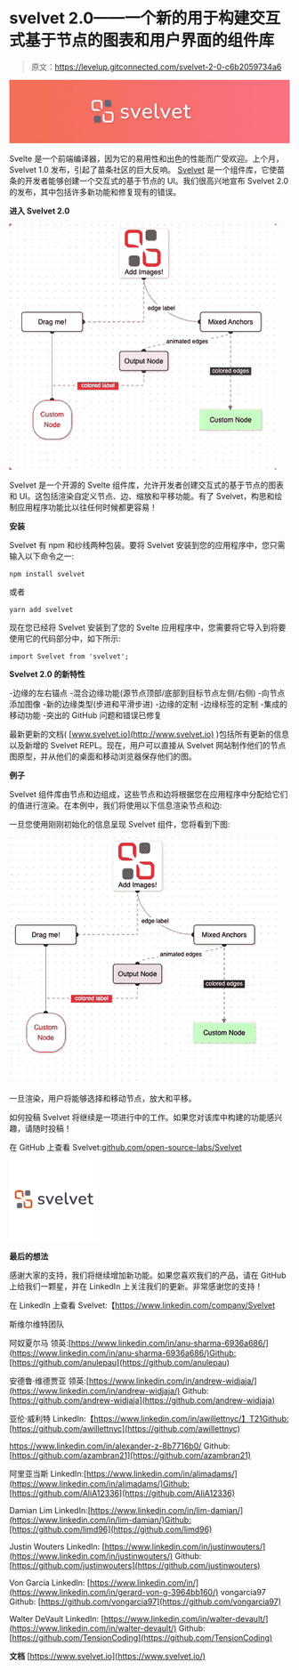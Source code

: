 # svelvet 2.0——一个新的用于构建交互式基于节点的图表和用户界面的组件库

> 原文：<https://levelup.gitconnected.com/svelvet-2-0-c6b2059734a6>

![](img/ecb4671599bf962329c06280715e29e3.png)

Svelte 是一个前端编译器，因为它的易用性和出色的性能而广受欢迎。上个月，Svelvet 1.0 发布，引起了苗条社区的巨大反响。 [Svelvet](http://Svelvet.io) 是一个组件库，它使苗条的开发者能够创建一个交互式的基于节点的 UI。我们很高兴地宣布 Svelvet 2.0 的发布，其中包括许多新功能和修复现有的错误。

**进入 Svelvet 2.0**

![](img/2d05db385b6b7cccd89b7ac3444361ef.png)

Svelvet 是一个开源的 Svelte 组件库，允许开发者创建交互式的基于节点的图表和 UI。这包括渲染自定义节点、边、缩放和平移功能。有了 Svelvet，构思和绘制应用程序功能比以往任何时候都更容易！

**安装**

Svelvet 有 npm 和纱线两种包装。要将 Svelvet 安装到您的应用程序中，您只需输入以下命令之一:

```
npm install svelvet
```

或者

```
yarn add svelvet
```

现在您已经将 Svelvet 安装到了您的 Svelte 应用程序中，您需要将它导入到将要使用它的代码部分中，如下所示:

```
import Svelvet from 'svelvet';
```

**Svelvet 2.0 的新特性**

-边缘的左右锚点
-混合边缘功能(源节点顶部/底部到目标节点左侧/右侧)
-向节点添加图像
-新的边缘类型(步进和平滑步进)
-边缘的定制
-边缘标签的定制
-集成的移动功能
-突出的 GitHub 问题和错误已修复

最新更新的文档( [www.svelvet.io](http://www.svelvet.io) )包括所有更新的信息以及新增的 Svelvet REPL。现在，用户可以直接从 Svelvet 网站制作他们的节点图原型，并从他们的桌面和移动浏览器保存他们的图。

**例子**

Svelvet 组件库由节点和边组成，这些节点和边将根据您在应用程序中分配给它们的值进行渲染。在本例中，我们将使用以下信息渲染节点和边:

一旦您使用刚刚初始化的信息呈现 Svelvet 组件，您将看到下图:

![](img/e8567f67d99d258a86979cb987b821a2.png)

一旦渲染，用户将能够选择和移动节点，放大和平移。

如何投稿 Svelvet 将继续是一项进行中的工作。如果您对该库中构建的功能感兴趣，请随时投稿！

在 GitHub 上查看 Svelvet:[github.com/open-source-labs/Svelvet](https://github.com/open-source-labs/Svelvet)

![](img/a2c63ed0ad6388f10d176f1b1bccef43.png)

**最后的想法**

感谢大家的支持，我们将继续增加新功能。如果您喜欢我们的产品，请在 GitHub 上给我们一颗星，并在 LinkedIn 上关注我们的更新。非常感谢您的支持！

在 LinkedIn 上查看 Svelvet:【https://www.linkedin.com/company/Svelvet 

斯维尔维特团队

阿奴夏尔马
领英:[https://www.linkedin.com/in/anu-sharma-6936a686/](https://www.linkedin.com/in/anu-sharma-6936a686/)Github:[https://github.com/anulepau](https://github.com/anulepau)

安德鲁·维德贾亚
领英:[https://www.linkedin.com/in/andrew-widjaja/](https://www.linkedin.com/in/andrew-widjaja/)
Github:[https://github.com/andrew-widjaja](https://github.com/andrew-widjaja)

亚伦·威利特
LinkedIn:【https://www.linkedin.com/in/awillettnyc/】T21Github:[https://github.com/awillettnyc](https://github.com/awillettnyc)

https://www.linkedin.com/in/alexander-z-8b7716b0/
Github:[https://github.com/azambran21](https://github.com/azambran21)

阿里亚当斯
LinkedIn:[https://www.linkedin.com/in/alimadams/](https://www.linkedin.com/in/alimadams/)Github:[https://github.com/AliA12336](https://github.com/AliA12336)

Damian Lim
LinkedIn:[https://www.linkedin.com/in/lim-damian/](https://www.linkedin.com/in/lim-damian/)Github:[https://github.com/limd96](https://github.com/limd96)

Justin Wouters
LinkedIn: [https://www.linkedin.com/in/justinwouters/](https://www.linkedin.com/in/justinwouters/)
Github: [https://github.com/justinwouters](https://github.com/justinwouters)

Von Garcia
LinkedIn: [https://www.linkedin.com/in/](https://www.linkedin.com/in/gerard-von-g-3964bb160/) vongarcia97
Github: [https://github.com/vongarcia97](https://github.com/vongarcia97)

Walter DeVault
LinkedIn: [https://www.linkedin.com/in/walter-devault/](https://www.linkedin.com/in/walter-devault/)
Github: [https://github.com/TensionCoding](https://github.com/TensionCoding)

**文档** [https://www.svelvet.io](https://www.svelvet.io/)